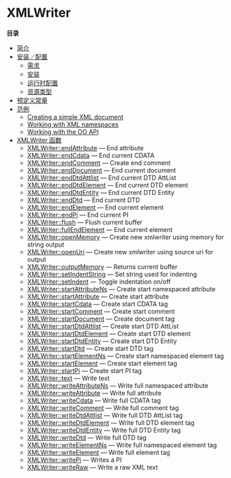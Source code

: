 XMLWriter
=========

**目录**

-   [简介](/intro/xmlwriter.html)
-   [安装／配置](/xmlwriter/setup.html)
    -   [需求](/xmlwriter/setup.html#需求)
    -   [安装](/xmlwriter/setup.html#安装)
    -   [运行时配置](/xmlwriter/setup.html#运行时配置)
    -   [资源类型](/xmlwriter/setup.html#资源类型)
-   [预定义常量](/xmlwriter/constants.html)
-   [范例](/xmlwriter/examples.html)
    -   [Creating a simple XML
        document](/xmlwriter/examples.html#Creating%20a%20simple%20XML%20document)
    -   [Working with XML
        namespaces](/xmlwriter/examples.html#Working%20with%20XML%20namespaces)
    -   [Working with the OO
        API](/xmlwriter/examples.html#Working%20with%20the%20OO%20API)
-   [XMLWriter 函数](/ref/xmlwriter.html)
    -   [XMLWriter::endAttribute](/ref/xmlwriter.html#XMLWriter::endAttribute)
        — End attribute
    -   [XMLWriter::endCdata](/ref/xmlwriter.html#XMLWriter::endCdata) —
        End current CDATA
    -   [XMLWriter::endComment](/ref/xmlwriter.html#XMLWriter::endComment)
        — Create end comment
    -   [XMLWriter::endDocument](/ref/xmlwriter.html#XMLWriter::endDocument)
        — End current document
    -   [XMLWriter::endDtdAttlist](/ref/xmlwriter.html#XMLWriter::endDtdAttlist)
        — End current DTD AttList
    -   [XMLWriter::endDtdElement](/ref/xmlwriter.html#XMLWriter::endDtdElement)
        — End current DTD element
    -   [XMLWriter::endDtdEntity](/ref/xmlwriter.html#XMLWriter::endDtdEntity)
        — End current DTD Entity
    -   [XMLWriter::endDtd](/ref/xmlwriter.html#XMLWriter::endDtd) — End
        current DTD
    -   [XMLWriter::endElement](/ref/xmlwriter.html#XMLWriter::endElement)
        — End current element
    -   [XMLWriter::endPi](/ref/xmlwriter.html#XMLWriter::endPi) — End
        current PI
    -   [XMLWriter::flush](/ref/xmlwriter.html#XMLWriter::flush) — Flush
        current buffer
    -   [XMLWriter::fullEndElement](/ref/xmlwriter.html#XMLWriter::fullEndElement)
        — End current element
    -   [XMLWriter::openMemory](/ref/xmlwriter.html#XMLWriter::openMemory)
        — Create new xmlwriter using memory for string output
    -   [XMLWriter::openUri](/ref/xmlwriter.html#XMLWriter::openUri) —
        Create new xmlwriter using source uri for output
    -   [XMLWriter::outputMemory](/ref/xmlwriter.html#XMLWriter::outputMemory)
        — Returns current buffer
    -   [XMLWriter::setIndentString](/ref/xmlwriter.html#XMLWriter::setIndentString)
        — Set string used for indenting
    -   [XMLWriter::setIndent](/ref/xmlwriter.html#XMLWriter::setIndent)
        — Toggle indentation on/off
    -   [XMLWriter::startAttributeNs](/ref/xmlwriter.html#XMLWriter::startAttributeNs)
        — Create start namespaced attribute
    -   [XMLWriter::startAttribute](/ref/xmlwriter.html#XMLWriter::startAttribute)
        — Create start attribute
    -   [XMLWriter::startCdata](/ref/xmlwriter.html#XMLWriter::startCdata)
        — Create start CDATA tag
    -   [XMLWriter::startComment](/ref/xmlwriter.html#XMLWriter::startComment)
        — Create start comment
    -   [XMLWriter::startDocument](/ref/xmlwriter.html#XMLWriter::startDocument)
        — Create document tag
    -   [XMLWriter::startDtdAttlist](/ref/xmlwriter.html#XMLWriter::startDtdAttlist)
        — Create start DTD AttList
    -   [XMLWriter::startDtdElement](/ref/xmlwriter.html#XMLWriter::startDtdElement)
        — Create start DTD element
    -   [XMLWriter::startDtdEntity](/ref/xmlwriter.html#XMLWriter::startDtdEntity)
        — Create start DTD Entity
    -   [XMLWriter::startDtd](/ref/xmlwriter.html#XMLWriter::startDtd) —
        Create start DTD tag
    -   [XMLWriter::startElementNs](/ref/xmlwriter.html#XMLWriter::startElementNs)
        — Create start namespaced element tag
    -   [XMLWriter::startElement](/ref/xmlwriter.html#XMLWriter::startElement)
        — Create start element tag
    -   [XMLWriter::startPi](/ref/xmlwriter.html#XMLWriter::startPi) —
        Create start PI tag
    -   [XMLWriter::text](/ref/xmlwriter.html#XMLWriter::text) — Write
        text
    -   [XMLWriter::writeAttributeNs](/ref/xmlwriter.html#XMLWriter::writeAttributeNs)
        — Write full namespaced attribute
    -   [XMLWriter::writeAttribute](/ref/xmlwriter.html#XMLWriter::writeAttribute)
        — Write full attribute
    -   [XMLWriter::writeCdata](/ref/xmlwriter.html#XMLWriter::writeCdata)
        — Write full CDATA tag
    -   [XMLWriter::writeComment](/ref/xmlwriter.html#XMLWriter::writeComment)
        — Write full comment tag
    -   [XMLWriter::writeDtdAttlist](/ref/xmlwriter.html#XMLWriter::writeDtdAttlist)
        — Write full DTD AttList tag
    -   [XMLWriter::writeDtdElement](/ref/xmlwriter.html#XMLWriter::writeDtdElement)
        — Write full DTD element tag
    -   [XMLWriter::writeDtdEntity](/ref/xmlwriter.html#XMLWriter::writeDtdEntity)
        — Write full DTD Entity tag
    -   [XMLWriter::writeDtd](/ref/xmlwriter.html#XMLWriter::writeDtd) —
        Write full DTD tag
    -   [XMLWriter::writeElementNs](/ref/xmlwriter.html#XMLWriter::writeElementNs)
        — Write full namespaced element tag
    -   [XMLWriter::writeElement](/ref/xmlwriter.html#XMLWriter::writeElement)
        — Write full element tag
    -   [XMLWriter::writePi](/ref/xmlwriter.html#XMLWriter::writePi) —
        Writes a PI
    -   [XMLWriter::writeRaw](/ref/xmlwriter.html#XMLWriter::writeRaw) —
        Write a raw XML text
